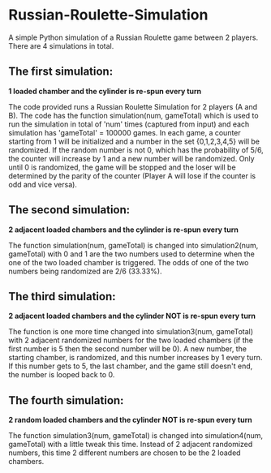 # Russian-Roulette-Simulation
A simple Python simulation of a Russian Roulette game between 2 players. There are 4 simulations in total.


## The first simulation:
**1 loaded chamber and the cylinder is re-spun every turn**

The code provided runs a Russian Roulette Simulation for 2 players (A and B). The code has the function simulation(num, gameTotal) which is used to run the simulation in total of 'num' times (captured from input) and each simulation has 'gameTotal' = 100000 games. In each game, a counter starting from 1 will be initialized and a number in the set {0,1,2,3,4,5} will be randomized. If the random number is not 0, which has the probability of 5/6, the counter will increase by 1 and a new number will be randomized. Only until 0 is randomized, the game will be stopped and the loser will be determined by the parity of the counter (Player A will lose if the counter is odd and vice versa). 


## The second simulation:
**2 adjacent loaded chambers and the cylinder is re-spun every turn**

The function simulation(num, gameTotal) is changed into simulation2(num, gameTotal) with 0 and 1 are the two numbers used to determine when the one of the two loaded chamber is triggered. The odds of one of the two numbers being randomized are 2/6 (33.33%).


## The third simulation:
**2 adjacent loaded chambers and the cylinder NOT is re-spun every turn**

The function is one more time changed into simulation3(num, gameTotal) with 2 adjacent randomized numbers for the two loaded chambers (if the first number is 5 then the second number will be 0). A new number, the starting chamber, is randomized, and this number increases by 1 every turn. If this number gets to 5, the last chamber, and the game still doesn't end, the number is looped back to 0.


## The fourth simulation: 
**2 random loaded chambers and the cylinder NOT is re-spun every turn**

The function simulation3(num, gameTotal) is changed into simulation4(num, gameTotal) with a little tweak this time. Instead of 2 adjacent randomized numbers, this time 2 different numbers are chosen to be the 2 loaded chambers.
